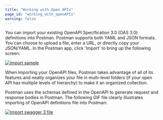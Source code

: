 ```yaml
---
title: "Working with Open APIs"
page_id: "working_with_openAPIs"
warning: false
---
```


You can import your existing OpenAPI Specification 3.0 (OAS 3.0) definitions into Postman. Postman supports both YAML and JSON formats. You can choose to upload a file, enter a URL, or directly copy your JSON/YAML. In the Postman app, click 'Import' to bring up the following screen:  

[![import sample](https://s3.amazonaws.com/postman-static-getpostman-com/postman-docs/import+modal.png)](https://s3.amazonaws.com/postman-static-getpostman-com/postman-docs/import+modal.png)

When importing your OpenAPI files, Postman takes advantage of all of its features and neatly organizes your file in multi-level folders (if your open API has multiple levels of hierarchy) to make it an organized collection. 

Postman uses the schemas defined in the OpenAPI to generate request and response bodies in Postman. The following GIF file clearly illustrates importing of OpenAPI definitions file into Postman: 

[![import swagger 3 file](https://s3.amazonaws.com/postman-static-getpostman-com/postman-docs/ImportingSwagger3File.gif)](https://s3.amazonaws.com/postman-static-getpostman-com/postman-docs/ImportingSwagger3File.gif)
